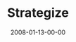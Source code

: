 ---
layout: message
category: message
series: "The Drive"
title: "Strategize"
date: 2008-01-13-00-00
message_id: 475
---